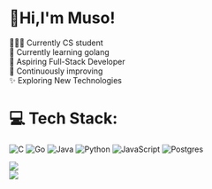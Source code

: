 # 👋Hi,I'm Muso!
🧑🏻‍🎓 Currently CS student<br>
💭 Currently learning golang<br>
🚀 Aspiring Full-Stack Developer<br>
🔧 Continuously improving<br>
✨ Exploring New Technologies

# 💻 Tech Stack:
![C](https://img.shields.io/badge/c-%2300599C.svg?style=for-the-badge&logo=c&logoColor=white) ![Go](https://img.shields.io/badge/go-%2300ADD8.svg?style=for-the-badge&logo=go&logoColor=white) ![Java](https://img.shields.io/badge/java-%23ED8B00.svg?style=for-the-badge&logo=openjdk&logoColor=white) ![Python](https://img.shields.io/badge/python-3670A0?style=for-the-badge&logo=python&logoColor=ffdd54) ![JavaScript](https://img.shields.io/badge/javascript-%23323330.svg?style=for-the-badge&logo=javascript&logoColor=%23F7DF1E) ![Postgres](https://img.shields.io/badge/postgres-%23316192.svg?style=for-the-badge&logo=postgresql&logoColor=white)

![](https://github-readme-streak-stats.herokuapp.com/?user=musooo&theme=cobalt&hide_border=false)<br/>
![](https://github-readme-stats.vercel.app/api?username=musooo&theme=cobalt&hide_border=false&include_all_commits=false&count_private=false)

<!-- Proudly created with GPRM ( https://gprm.itsvg.in ) -->
